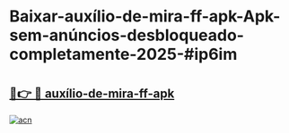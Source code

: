 # Baixar-auxílio-de-mira-ff-apk-Apk-sem-anúncios-desbloqueado-completamente-2025-#ip6im

# <h2><a href="https://ainizakaria.my?title=auxílio-de-mira-ff-apk&ref=24M">🔗👉 🔴 auxílio-de-mira-ff-apk</a></h2>

[![acn](https://github.com/user-attachments/assets/0f9c940e-d8b0-45ae-aac7-cd30a18b3e1c)](https://ainizakaria.my?title=auxílio-de-mira-ff-apk&ref=24M)

